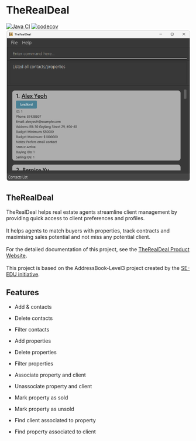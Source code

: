 # TheRealDeal

[![Java CI](https://github.com/AY2526S1-CS2103T-W10-2/tp/actions/workflows/gradle.yml/badge.svg?branch=master)](https://github.com/AY2526S1-CS2103T-W10-2/tp/actions/workflows/gradle.yml)
[![codecov](https://codecov.io/github/AY2526S1-CS2103T-W10-2/tp/graph/badge.svg?token=UUW9ALD7RD)](https://codecov.io/github/AY2526S1-CS2103T-W10-2/tp)
![Ui](docs/images/listResultContacts.png)

## TheRealDeal
TheRealDeal helps real estate agents streamline client management by providing quick access to client preferences and profiles.
<br><br>
It helps agents to match buyers with properties, track contracts and maximising sales potential and not miss any potential client.
<br><br>
For the detailed documentation of this project, see the [TheRealDeal Product Website](https://nus-cs2103-ay2526s1.github.io/tp/).
<br><br>
This project is based on the AddressBook-Level3 project created by the [SE-EDU initiative](https://se-education.org).

## Features
- Add & contacts
- Delete contacts
- Filter contacts

- Add properties
- Delete properties
- Filter properties

- Associate property and client
- Unassociate property and client
- Mark property as sold
- Mark property as unsold

- Find client associated to property
- Find property associated to client
